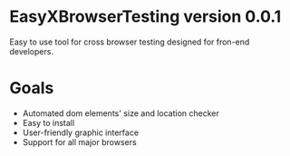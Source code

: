 # EasyXBrowserTesting version 0.0.1

Easy to use tool for cross browser testing designed for fron-end developers.


# Goals

* Automated dom elements' size and location checker
* Easy to install
* User-friendly graphic interface
* Support for all major browsers

